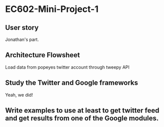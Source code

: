 # EC602-Mini-Project-1

## User story
Jonathan's part.   

## Architecture Flowsheet
Load data from popeyes twitter account through tweepy API



## Study the Twitter and Google frameworks
Yeah, we did!

## Write examples to use at least to get twitter feed and get results from one of the Google modules.

